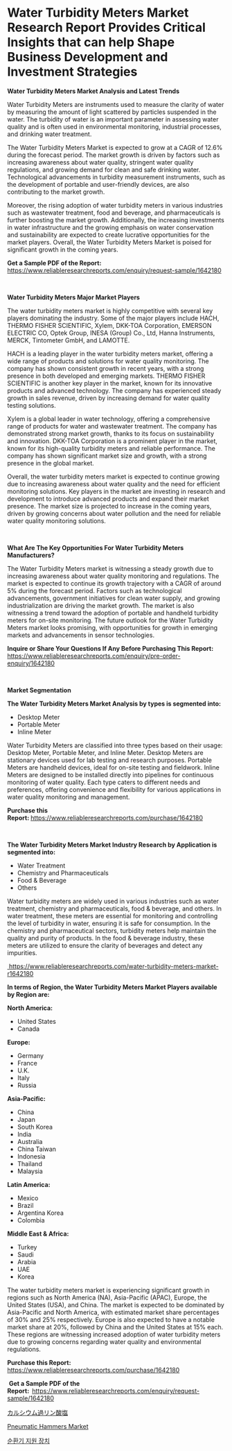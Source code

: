 <p><h1>Water Turbidity Meters Market Research Report Provides Critical Insights that can help Shape Business Development and Investment Strategies</h1></p><p><strong>Water Turbidity Meters Market Analysis and Latest Trends</strong></p>
<p><p>Water Turbidity Meters are instruments used to measure the clarity of water by measuring the amount of light scattered by particles suspended in the water. The turbidity of water is an important parameter in assessing water quality and is often used in environmental monitoring, industrial processes, and drinking water treatment.</p><p>The Water Turbidity Meters Market is expected to grow at a CAGR of 12.6% during the forecast period. The market growth is driven by factors such as increasing awareness about water quality, stringent water quality regulations, and growing demand for clean and safe drinking water. Technological advancements in turbidity measurement instruments, such as the development of portable and user-friendly devices, are also contributing to the market growth.</p><p>Moreover, the rising adoption of water turbidity meters in various industries such as wastewater treatment, food and beverage, and pharmaceuticals is further boosting the market growth. Additionally, the increasing investments in water infrastructure and the growing emphasis on water conservation and sustainability are expected to create lucrative opportunities for the market players. Overall, the Water Turbidity Meters Market is poised for significant growth in the coming years.</p></p>
<p><strong>Get a Sample PDF of the Report:&nbsp;</strong> <a href="https://www.reliableresearchreports.com/enquiry/request-sample/1642180">https://www.reliableresearchreports.com/enquiry/request-sample/1642180</a></p>
<p>&nbsp;</p>
<p><strong>Water Turbidity Meters Major Market Players</strong></p>
<p><p>The water turbidity meters market is highly competitive with several key players dominating the industry. Some of the major players include HACH, THERMO FISHER SCIENTIFIC, Xylem, DKK-TOA Corporation, EMERSON ELECTRIC CO, Optek Group, INESA (Group) Co., Ltd, Hanna Instruments, MERCK, Tintometer GmbH, and LAMOTTE.</p><p>HACH is a leading player in the water turbidity meters market, offering a wide range of products and solutions for water quality monitoring. The company has shown consistent growth in recent years, with a strong presence in both developed and emerging markets. THERMO FISHER SCIENTIFIC is another key player in the market, known for its innovative products and advanced technology. The company has experienced steady growth in sales revenue, driven by increasing demand for water quality testing solutions.</p><p>Xylem is a global leader in water technology, offering a comprehensive range of products for water and wastewater treatment. The company has demonstrated strong market growth, thanks to its focus on sustainability and innovation. DKK-TOA Corporation is a prominent player in the market, known for its high-quality turbidity meters and reliable performance. The company has shown significant market size and growth, with a strong presence in the global market.</p><p>Overall, the water turbidity meters market is expected to continue growing due to increasing awareness about water quality and the need for efficient monitoring solutions. Key players in the market are investing in research and development to introduce advanced products and expand their market presence. The market size is projected to increase in the coming years, driven by growing concerns about water pollution and the need for reliable water quality monitoring solutions.</p></p>
<p>&nbsp;</p>
<p><strong>What Are The Key Opportunities For Water Turbidity Meters Manufacturers?</strong></p>
<p><p>The Water Turbidity Meters market is witnessing a steady growth due to increasing awareness about water quality monitoring and regulations. The market is expected to continue its growth trajectory with a CAGR of around 5% during the forecast period. Factors such as technological advancements, government initiatives for clean water supply, and growing industrialization are driving the market growth. The market is also witnessing a trend toward the adoption of portable and handheld turbidity meters for on-site monitoring. The future outlook for the Water Turbidity Meters market looks promising, with opportunities for growth in emerging markets and advancements in sensor technologies.</p></p>
<p><strong>Inquire or Share Your Questions If Any Before Purchasing This Report:</strong> <a href="https://www.reliableresearchreports.com/enquiry/pre-order-enquiry/1642180">https://www.reliableresearchreports.com/enquiry/pre-order-enquiry/1642180</a></p>
<p>&nbsp;</p>
<p><strong>Market Segmentation</strong></p>
<p><strong>The Water Turbidity Meters Market Analysis by types is segmented into:</strong></p>
<p><ul><li>Desktop Meter</li><li>Portable Meter</li><li>Inline Meter</li></ul></p>
<p><p>Water Turbidity Meters are classified into three types based on their usage: Desktop Meter, Portable Meter, and Inline Meter. Desktop Meters are stationary devices used for lab testing and research purposes. Portable Meters are handheld devices, ideal for on-site testing and fieldwork. Inline Meters are designed to be installed directly into pipelines for continuous monitoring of water quality. Each type caters to different needs and preferences, offering convenience and flexibility for various applications in water quality monitoring and management.</p></p>
<p><strong>Purchase this Report:&nbsp;</strong><a href="https://www.reliableresearchreports.com/purchase/1642180">https://www.reliableresearchreports.com/purchase/1642180</a></p>
<p>&nbsp;</p>
<p><strong>The Water Turbidity Meters Market Industry Research by Application is segmented into:</strong></p>
<p><ul><li>Water Treatment</li><li>Chemistry and Pharmaceuticals</li><li>Food & Beverage</li><li>Others</li></ul></p>
<p><p>Water turbidity meters are widely used in various industries such as water treatment, chemistry and pharmaceuticals, food & beverage, and others. In water treatment, these meters are essential for monitoring and controlling the level of turbidity in water, ensuring it is safe for consumption. In the chemistry and pharmaceutical sectors, turbidity meters help maintain the quality and purity of products. In the food & beverage industry, these meters are utilized to ensure the clarity of beverages and detect any impurities.</p></p>
<p><a href="https://www.reliableresearchreports.com/water-turbidity-meters-market-r1642180">&nbsp;https://www.reliableresearchreports.com/water-turbidity-meters-market-r1642180</a></p>
<p><strong>In terms of Region, the Water Turbidity Meters Market Players available by Region are:</strong></p>
<p>
    <p> <strong> North America: </strong>
        <ul>
            <li>United States</li>
            <li>Canada</li>
        </ul>
        </p> 
    <p> <strong> Europe: </strong>
        <ul>
            <li>Germany</li>
            <li>France</li>
            <li>U.K.</li>
            <li>Italy</li>
            <li>Russia</li>
        </ul>
        </p> 
    <p> <strong> Asia-Pacific: </strong>
        <ul>
            <li>China</li>
            <li>Japan</li>
            <li>South Korea</li>
            <li>India</li>
            <li>Australia</li>
            <li>China Taiwan</li>
            <li>Indonesia</li>
            <li>Thailand</li>
            <li>Malaysia</li>
        </ul>
        </p> 
    <p> <strong> Latin America: </strong>
        <ul>
            <li>Mexico</li>
            <li>Brazil</li>
            <li>Argentina Korea</li>
            <li>Colombia</li>
        </ul>
        </p> 
    <p> <strong> Middle East & Africa: </strong>
        <ul>
            <li>Turkey</li>
            <li>Saudi</li>
            <li>Arabia</li>
            <li>UAE</li>
            <li>Korea</li>
        </ul>
    </p>
    </p>
<p><p>The water turbidity meters market is experiencing significant growth in regions such as North America (NA), Asia-Pacific (APAC), Europe, the United States (USA), and China. The market is expected to be dominated by Asia-Pacific and North America, with estimated market share percentages of 30% and 25% respectively. Europe is also expected to have a notable market share at 20%, followed by China and the United States at 15% each. These regions are witnessing increased adoption of water turbidity meters due to growing concerns regarding water quality and environmental regulations.</p></p>
<p><strong>Purchase this Report: </strong><a href="https://www.reliableresearchreports.com/purchase/1642180">https://www.reliableresearchreports.com/purchase/1642180</a></p>
<p>&nbsp;<strong>Get a Sample PDF of the Report:&nbsp;&nbsp;</strong><a href="https://www.reliableresearchreports.com/enquiry/request-sample/1642180">https://www.reliableresearchreports.com/enquiry/request-sample/1642180</a></p>
<p><strong></strong></p>
<p><p><a href="https://medium.com/@bertramveum2023/%E3%82%AB%E3%83%AB%E3%82%B7%E3%82%A6%E3%83%A0%E3%82%B9%E3%83%BC%E3%83%91%E3%83%BC%E3%83%AA%E3%83%B3%E9%85%B8%E5%A1%A9%E5%B8%82%E5%A0%B4%E5%88%86%E6%9E%90-%E3%81%9D%E3%81%AEcagr-%E5%B8%82%E5%A0%B4%E3%82%BB%E3%82%B0%E3%83%A1%E3%83%B3%E3%83%86%E3%83%BC%E3%82%B7%E3%83%A7%E3%83%B3-%E3%81%8A%E3%82%88%E3%81%B3%E3%82%B0%E3%83%AD%E3%83%BC%E3%83%90%E3%83%AB%E7%94%A3%E6%A5%AD%E6%A6%82%E8%A6%81-38d5843059d2">カルシウム過リン酸塩</a></p><p><a href="https://view.publitas.com/reportprime-1/pneumatic-hammers-market-competitive-analysis-market-trends-and-forecast-to-2031/">Pneumatic Hammers Market</a></p><p><a href="https://medium.com/@allisonkreiger/%EC%88%9C%ED%99%98-%EC%A7%80%EC%9B%90-%EC%9E%A5%EB%B9%84-%EC%8B%9C%EC%9E%A5-%EC%9C%A0%ED%98%95-%EC%9D%91%EC%9A%A9-%EB%B0%8F-%EC%A7%80%EB%A6%AC%EC%97%90-%EB%8C%80%ED%95%9C-%ED%8F%AC%EA%B4%84%EC%A0%81-%ED%8F%89%EA%B0%80-4373aee52276">순환기 지원 장치</a></p></p>